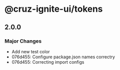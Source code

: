 # @cruz-ignite-ui/tokens

## 2.0.0

### Major Changes

- Add new test color
- 076d455: Configure package.json names correctry
- 076d455: Correcting import configs
